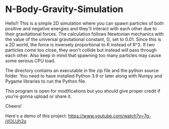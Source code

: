 # N-Body-Gravity-Simulation

Hello!! This is a simple 2D simulation where you can spawn particles of both positive and 
negative energies and they'll interact with each other due to their gravitational forces. The calculation follows Newtonian mechanics with the value of the universal gravitational constant, G, set to 0.01. Since 
this is a 2D world, the force is inversely proportional to R instead of R^2. If two particles 
come too close, they won't collide but instead will pass through each other. Also keep in mind that spawning 
too many particles may cause some serious CPU load.

The directory contains an executable in the zip file and the python source folder.
You need to have installed Python 3.9 or later along with Numpy and Pygame libraries to run the Python file.

This program is open for modifications but you should give proper credit if you're gonna upload or share it.

Cheers!

Here's a demo of this project:
https://www.youtube.com/watch?v=7g-jVOLUh2o

